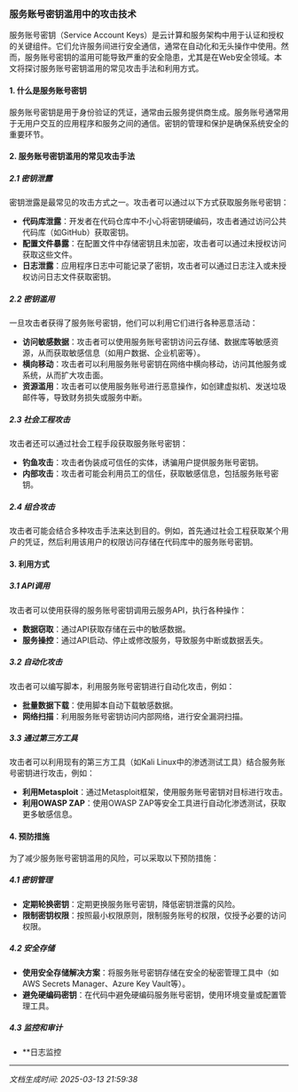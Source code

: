### 服务账号密钥滥用中的攻击技术

服务账号密钥（Service Account Keys）是云计算和服务架构中用于认证和授权的关键组件。它们允许服务间进行安全通信，通常在自动化和无头操作中使用。然而，服务账号密钥的滥用可能导致严重的安全隐患，尤其是在Web安全领域。本文将探讨服务账号密钥滥用的常见攻击手法和利用方式。

#### 1. 什么是服务账号密钥

服务账号密钥是用于身份验证的凭证，通常由云服务提供商生成。服务账号通常用于无用户交互的应用程序和服务之间的通信。密钥的管理和保护是确保系统安全的重要环节。

#### 2. 服务账号密钥滥用的常见攻击手法

##### 2.1 密钥泄露

密钥泄露是最常见的攻击方式之一。攻击者可以通过以下方式获取服务账号密钥：

- **代码库泄露**：开发者在代码仓库中不小心将密钥硬编码，攻击者通过访问公共代码库（如GitHub）获取密钥。
- **配置文件暴露**：在配置文件中存储密钥且未加密，攻击者可以通过未授权访问获取这些文件。
- **日志泄露**：应用程序日志中可能记录了密钥，攻击者可以通过日志注入或未授权访问日志文件获取密钥。

##### 2.2 密钥滥用

一旦攻击者获得了服务账号密钥，他们可以利用它们进行各种恶意活动：

- **访问敏感数据**：攻击者可以使用服务账号密钥访问云存储、数据库等敏感资源，从而获取敏感信息（如用户数据、企业机密等）。
- **横向移动**：攻击者可以利用服务账号密钥在网络中横向移动，访问其他服务或系统，从而扩大攻击面。
- **资源滥用**：攻击者可以使用服务账号进行恶意操作，如创建虚拟机、发送垃圾邮件等，导致财务损失或服务中断。

##### 2.3 社会工程攻击

攻击者还可以通过社会工程手段获取服务账号密钥：

- **钓鱼攻击**：攻击者伪装成可信任的实体，诱骗用户提供服务账号密钥。
- **内部攻击**：攻击者可能会利用员工的信任，获取敏感信息，包括服务账号密钥。

##### 2.4 组合攻击

攻击者可能会结合多种攻击手法来达到目的。例如，首先通过社会工程获取某个用户的凭证，然后利用该用户的权限访问存储在代码库中的服务账号密钥。

#### 3. 利用方式

##### 3.1 API调用

攻击者可以使用获得的服务账号密钥调用云服务API，执行各种操作：

- **数据窃取**：通过API获取存储在云中的敏感数据。
- **服务操控**：通过API启动、停止或修改服务，导致服务中断或数据丢失。

##### 3.2 自动化攻击

攻击者可以编写脚本，利用服务账号密钥进行自动化攻击，例如：

- **批量数据下载**：使用脚本自动下载敏感数据。
- **网络扫描**：利用服务账号密钥访问内部网络，进行安全漏洞扫描。

##### 3.3 通过第三方工具

攻击者可以利用现有的第三方工具（如Kali Linux中的渗透测试工具）结合服务账号密钥进行攻击，例如：

- **利用Metasploit**：通过Metasploit框架，使用服务账号密钥对目标进行攻击。
- **利用OWASP ZAP**：使用OWASP ZAP等安全工具进行自动化渗透测试，获取更多敏感信息。

#### 4. 预防措施

为了减少服务账号密钥滥用的风险，可以采取以下预防措施：

##### 4.1 密钥管理

- **定期轮换密钥**：定期更换服务账号密钥，降低密钥泄露的风险。
- **限制密钥权限**：按照最小权限原则，限制服务账号的权限，仅授予必要的访问权限。

##### 4.2 安全存储

- **使用安全存储解决方案**：将服务账号密钥存储在安全的秘密管理工具中（如AWS Secrets Manager、Azure Key Vault等）。
- **避免硬编码密钥**：在代码中避免硬编码服务账号密钥，使用环境变量或配置管理工具。

##### 4.3 监控和审计

- **日志监控

---

*文档生成时间: 2025-03-13 21:59:38*











